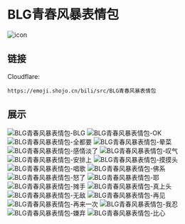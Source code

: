 # BLG青春风暴表情包
![icon](https://emoji.shojo.cn/bili/src/BLG青春风暴表情包/icon.png)
## 链接
Cloudflare:
```
https://emoji.shojo.cn/bili/src/BLG青春风暴表情包
```
## 展示
![BLG青春风暴表情包-BLG](https://emoji.shojo.cn/bili/src/BLG青春风暴表情包/BLG青春风暴表情包-BLG.png)
![BLG青春风暴表情包-OK](https://emoji.shojo.cn/bili/src/BLG青春风暴表情包/BLG青春风暴表情包-OK.png)
![BLG青春风暴表情包-全都要](https://emoji.shojo.cn/bili/src/BLG青春风暴表情包/BLG青春风暴表情包-全都要.png)
![BLG青春风暴表情包-晕菜](https://emoji.shojo.cn/bili/src/BLG青春风暴表情包/BLG青春风暴表情包-晕菜.png)
![BLG青春风暴表情包-感情淡了](https://emoji.shojo.cn/bili/src/BLG青春风暴表情包/BLG青春风暴表情包-感情淡了.png)
![BLG青春风暴表情包-叹气](https://emoji.shojo.cn/bili/src/BLG青春风暴表情包/BLG青春风暴表情包-叹气.png)
![BLG青春风暴表情包-安排上](https://emoji.shojo.cn/bili/src/BLG青春风暴表情包/BLG青春风暴表情包-安排上.png)
![BLG青春风暴表情包-摸摸头](https://emoji.shojo.cn/bili/src/BLG青春风暴表情包/BLG青春风暴表情包-摸摸头.png)
![BLG青春风暴表情包-唱歌](https://emoji.shojo.cn/bili/src/BLG青春风暴表情包/BLG青春风暴表情包-唱歌.png)
![BLG青春风暴表情包-佛系](https://emoji.shojo.cn/bili/src/BLG青春风暴表情包/BLG青春风暴表情包-佛系.png)
![BLG青春风暴表情包-怒了](https://emoji.shojo.cn/bili/src/BLG青春风暴表情包/BLG青春风暴表情包-怒了.png)
![BLG青春风暴表情包-耶](https://emoji.shojo.cn/bili/src/BLG青春风暴表情包/BLG青春风暴表情包-耶.png)
![BLG青春风暴表情包-摊手](https://emoji.shojo.cn/bili/src/BLG青春风暴表情包/BLG青春风暴表情包-摊手.png)
![BLG青春风暴表情包-真上头](https://emoji.shojo.cn/bili/src/BLG青春风暴表情包/BLG青春风暴表情包-真上头.png)
![BLG青春风暴表情包-无敌](https://emoji.shojo.cn/bili/src/BLG青春风暴表情包/BLG青春风暴表情包-无敌.png)
![BLG青春风暴表情包-再见](https://emoji.shojo.cn/bili/src/BLG青春风暴表情包/BLG青春风暴表情包-再见.png)
![BLG青春风暴表情包-再来一次](https://emoji.shojo.cn/bili/src/BLG青春风暴表情包/BLG青春风暴表情包-再来一次.png)
![BLG青春风暴表情包-我忍](https://emoji.shojo.cn/bili/src/BLG青春风暴表情包/BLG青春风暴表情包-我忍.png)
![BLG青春风暴表情包-嫌弃](https://emoji.shojo.cn/bili/src/BLG青春风暴表情包/BLG青春风暴表情包-嫌弃.png)
![BLG青春风暴表情包-比心](https://emoji.shojo.cn/bili/src/BLG青春风暴表情包/BLG青春风暴表情包-比心.png)
